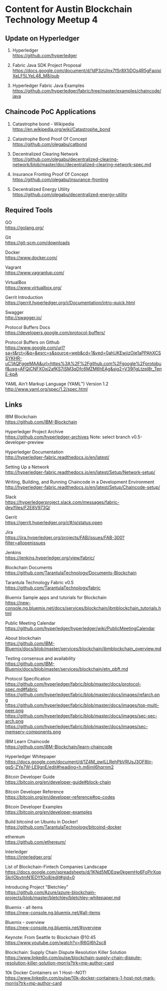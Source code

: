 # Content for Austin Blockchain Technology Meetup 4

## Update on Hyperledger 

1. Hyperledger<br/>
https://github.com/hyperledger

2. Fabric Java SDK Project Proposal<br/>
https://docs.google.com/document/d/1dP3zUInx7fSr8X1iDOs4R5gFaoixiXeLF5LYeL48_M8/pub

3. Hyperledger Fabric Java Examples<br/>
https://github.com/hyperledger/fabric/tree/master/examples/chaincode/java


## Chaincode PoC Applications

1. Catastrophe bond - Wikipedia<br/>
https://en.wikipedia.org/wiki/Catastrophe_bond

2. Catastrophe Bond Proof Of Concept<br/>
https://github.com/olegabu/catbond

3. Decentralized Clearing Network<br/>
https://github.com/olegabu/decentralized-clearing-network/blob/master/doc/decentralized-clearing-network-spec.md

4. Insurance Fronting Proof Of Concept<br/>
https://github.com/olegabu/insurance-fronting

5. Decentralized Energy Utility<br/>
https://github.com/olegabu/decentralized-energy-utility

## Required Tools

GO<br/>
https://golang.org/

Git<br/>
https://git-scm.com/downloads

Docker<br/>
https://www.docker.com/

Vagrant<br/>
https://www.vagrantup.com/

VirtualBox<br/>
https://www.virtualbox.org/

Gerrit Introduction<br/>
https://gerrit.hyperledger.org/r/Documentation/intro-quick.html

Swagger<br/>
http://swagger.io/

Protocol Buffers Docs<br/>
https://developers.google.com/protocol-buffers/

Protocol Buffers on Github<br/>
https://www.google.com/url?sa=t&rct=j&q=&esrc=s&source=web&cd=1&ved=0ahUKEwjizOje1aPPAhXCSSYKHR-uC1AQFggeMAA&url=https%3A%2F%2Fgithub.com%2Fgoogle%2Fprotobuf&usg=AFQjCNFXOxj2afKS7iSM3qDfc6MZM6hEAg&sig2=V39l1gLtzpl8r_TenE-kpA

YAML Ain’t Markup Language (YAML™) Version 1.2<br/>
http://www.yaml.org/spec/1.2/spec.html

## Links

IBM Blockchain<br/>
https://github.com/IBM-Blockchain

Hyperledger Project Archive<br/>
https://github.com/hyperledger-archives
Note: select branch v0.5-developer-preview

Hyperledger Documentation<br/>
http://hyperledger-fabric.readthedocs.io/en/latest/

Setting Up a Network<br/>
http://hyperledger-fabric.readthedocs.io/en/latest/Setup/Network-setup/

Writing, Building, and Running Chaincode in a Development Environment<br/>
http://hyperledger-fabric.readthedocs.io/en/latest/Setup/Chaincode-setup/

Slack<br/>
https://hyperledgerproject.slack.com/messages/fabric-dev/files/F2E8V973Q/

Gerrit<br/>
https://gerrit.hyperledger.org/r/#/q/status:open

Jira<br/>
https://jira.hyperledger.org/projects/FAB/issues/FAB-300?filter=allopenissues

Jenkins<br/>
https://jenkins.hyperledger.org/view/fabric/

Blockchain Documents<br/>
https://github.com/TarantulaTechnology/Documents-Blockchain

Tarantula Technology Fabric v0.5<br/>
https://github.com/TarantulaTechnology/fabric

Bluemix Sample apps and tutorials for Blockchain<br/>
https://new-console.ng.bluemix.net/docs/services/blockchain/ibmblockchain_tutorials.html

Public Meeting Calendar<br/>
https://github.com/hyperledger/hyperledger/wiki/PublicMeetingCalendar

About blockchain<br/>
https://github.com/IBM-Bluemix/docs/blob/master/services/blockchain/ibmblockchain_overview.md

Testing consensus and availability<br/>
https://github.com/IBM-Bluemix/docs/blob/master/services/blockchain/etn_pbft.md

Protocol Specification<br/>
https://github.com/hyperledger/fabric/blob/master/docs/protocol-spec.md#fabric
<br/>https://github.com/hyperledger/fabric/blob/master/docs/images/refarch.png
<br/>https://github.com/hyperledger/fabric/blob/master/docs/images/top-multi-peer.png
<br/>https://github.com/hyperledger/fabric/blob/master/docs/images/sec-sec-arch.png
<br/>https://github.com/hyperledger/fabric/blob/master/docs/images/sec-memserv-components.png

IBM Learn Chaincode<br/>
https://github.com/IBM-Blockchain/learn-chaincode

Hyperledger Whitepaper<br/>
https://docs.google.com/document/d/1Z4M_qwILLRehPbVRUsJ3OF8Iir-gqS-ZYe7W-LE9gnE/edit#heading=h.m6iml6hqrnm2

Bitcoin Developer Guide<br/>
https://bitcoin.org/en/developer-guide#block-chain

Bitcoin Developer Reference<br/>
https://bitcoin.org/en/developer-reference#op-codes

Bitcoin Developer Examples<br/>
https://bitcoin.org/en/developer-examples

Build bitcoind on Ubuntu in Docker!<br/>
https://github.com/TarantulaTechnology/bitcoind-docker

ethereum<br/>
https://github.com/ethereum/

Interledger<br/>
https://interledger.org/

List of Blockchain-Fintech Companies Landscape<br/>
https://docs.google.com/spreadsheets/d/1KNd5MDEqw0kgemHo6FoPirXopSkrIObvtmN1EDYfOo8/edit#gid=0

Introducing Project "Bletchley"<br/>
https://github.com/Azure/azure-blockchain-projects/blob/master/bletchley/bletchley-whitepaper.md

Bluemix - all items<br/>
https://new-console.ng.bluemix.net/#all-items

Bluemix - overview<br/>
https://new-console.ng.bluemix.net/#overview

Keynote: From Seattle to Blockchain @10:45<br/>
https://www.youtube.com/watch?v=lR6GI6h2sc8

Blockchain: Supply Chain Dispute Resolution Killer Solution<br/>
https://www.linkedin.com/pulse/blockchain-supply-chain-dispute-resolution-killer-solution-morris?trk=mp-author-card

10k Docker Containers on 1 Host--NOT!<br/>
https://www.linkedin.com/pulse/10k-docker-containers-1-host-not-mark-morris?trk=mp-author-card






